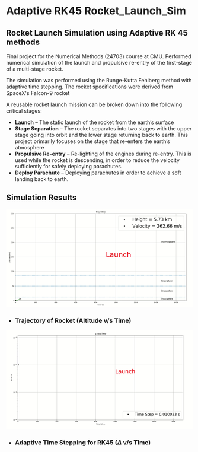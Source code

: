 # Adaptive RK45 Rocket_Launch_Sim

## Rocket Launch Simulation using Adaptive RK 45 methods

Final project for the Numerical Methods (24703) course at CMU. Performed numerical simulation of the launch and propulsive re-entry of the first-stage of a multi-stage rocket. 

The simulation was performed using the Runge-Kutta Fehlberg method with adaptive time stepping. The rocket specifications were derived from SpaceX's Falcon-9 rocket

A reusable rocket launch mission can be broken down into the following critical stages:

  * **Launch** – The static launch of the rocket from the earth’s surface
  * **Stage Separation** – The rocket separates into two stages with the upper stage going into orbit and the lower stage returning back to earth. This project primarily focuses on the stage that re-enters the earth’s atmosphere
  * **Propulsive Re-entry** – Re-lighting of the engines during re-entry. This is used while the rocket is descending, in order to reduce the velocity sufficiently for safely deploying parachutes.
  * **Deploy Parachute** – Deploying parachutes in order to achieve a soft landing back to earth.

## Simulation Results



![Rocket Trajectorty](rkf.gif)

  - ### Trajectory of Rocket (Altitude v/s Time)


![Adaptive Timesteping](delt.gif)

  - ### Adaptive Time Stepping for RK45 ($\Delta$ v/s Time)

